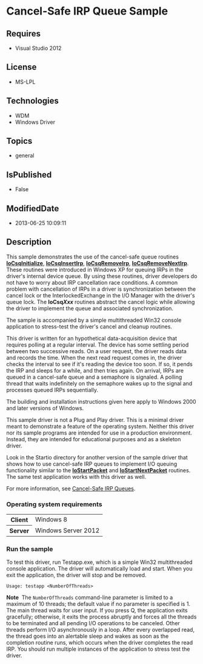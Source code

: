 # Cancel-Safe IRP Queue Sample
## Requires
* Visual Studio 2012
## License
* MS-LPL
## Technologies
* WDM
* Windows Driver
## Topics
* general
## IsPublished
* False
## ModifiedDate
* 2013-06-25 10:09:11
## Description

<div id="mainSection">
<p>This sample demonstrates the use of the cancel-safe queue routines <a href="http://msdn.microsoft.com/en-us/library/windows/hardware/ff549054">
<b>IoCsqInitialize</b></a>, <a href="http://msdn.microsoft.com/en-us/library/windows/hardware/ff549066">
<b>IoCsqInsertIrp</b></a>, <a href="http://msdn.microsoft.com/en-us/library/windows/hardware/ff549070">
<b>IoCsqRemoveIrp</b></a>, <a href="http://msdn.microsoft.com/en-us/library/windows/hardware/ff549072">
<b>IoCsqRemoveNextIrp</b></a>. These routines were introduced in Windows XP for queuing IRPs in the driver's internal device queue. By using these routines, driver developers do not have to worry about IRP cancellation race conditions. A common problem with
 cancellation of IRPs in a driver is synchronization between the cancel lock or the InterlockedExchange in the I/O Manager with the driver's queue lock. The
<b>IoCsq<i>Xxx</i></b> routines abstract the cancel logic while allowing the driver to implement the queue and associated synchronization.
</p>
<p>The sample is accompanied by a simple multithreaded Win32 console application to stress-test the driver's cancel and cleanup routines.</p>
<p>This driver is written for an hypothetical data-acquisition device that requires polling at a regular interval. The device has some settling period between two successive reads. On a user request, the driver reads data and records the time. When the next
 read request comes in, the driver checks the interval to see if it's reading the device too soon. If so, it pends the IRP and sleeps for a while, and then tries again. On arrival, IRPs are queued in a cancel-safe queue and a semaphore is signaled. A polling
 thread that waits indefinitely on the semaphore wakes up to the signal and processes queued IRPs sequentially.</p>
<p>The building and installation instructions given here apply to Windows 2000 and later versions of Windows.</p>
<p>This sample driver is not a Plug and Play driver. This is a minimal driver meant to demonstrate a feature of the operating system. Neither this driver nor its sample programs are intended for use in a production environment. Instead, they are intended for
 educational purposes and as a skeleton driver.</p>
<p>Look in the Startio directory for another version of the sample driver that shows how to use cancel-safe IRP queues to implement I/O queuing functionality similar to the
<a href="http://msdn.microsoft.com/en-us/library/windows/hardware/ff550370"><b>IoStartPacket</b></a> and
<a href="http://msdn.microsoft.com/en-us/library/windows/hardware/ff550358"><b>IoStartNextPacket</b></a> routines. The same test application works with this driver as well.</p>
<p>For more information, see <a href="http://msdn.microsoft.com/en-us/library/windows/hardware/ff540755">
Cancel-Safe IRP Queues</a>.</p>
<h3>Operating system requirements</h3>
<table>
<tbody>
<tr>
<th>Client</th>
<td><dt>Windows&nbsp;8 </dt></td>
</tr>
<tr>
<th>Server</th>
<td><dt>Windows Server&nbsp;2012 </dt></td>
</tr>
</tbody>
</table>
<h3>Run the sample</h3>
<p>To test this driver, run Testapp.exe, which is a simple Win32 multithreaded console application. The driver will automatically load and start. When you exit the application, the driver will stop and be removed.</p>
<p><code>Usage: testapp &lt;NumberOfThreads&gt;</code> </p>
<p class="note"><b>Note</b>&nbsp;&nbsp;The <code>NumberOfThreads</code> command-line parameter is limited to a maximum of 10 threads; the default value if no parameter is specified is 1. The main thread waits for user input. If you press Q, the application exits gracefully;
 otherwise, it exits the process abruptly and forces all the threads to be terminated and all pending I/O operations to be canceled. Other threads perform I/O asynchronously in a loop. After every overlapped read, the thread goes into an alertable sleep and
 wakes as soon as the completion routine runs, which occurs when the driver completes the read IRP. You should run multiple instances of the application to stress test the driver.</p>
</div>
